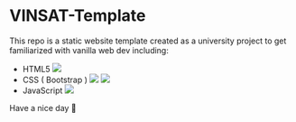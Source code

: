 # VINSAT-Template

This repo is a static website template created as a university project to get familiarized with vanilla web dev including:
- HTML5 <img src="https://img.shields.io/badge/HTML-239120?style=for-the-badge&logo=html5&logoColor=white" /> 
- CSS ( Bootstrap ) <img src="https://img.shields.io/badge/CSS-239120?&style=for-the-badge&logo=css3&logoColor=white" /> <img src="https://img.shields.io/badge/Bootstrap-563D7C?style=for-the-badge&logo=bootstrap&logoColor=white" />
- JavaScript <img src="https://img.shields.io/badge/JavaScript-F7DF1E?style=for-the-badge&logo=javascript&logoColor=black" />

Have a nice day 🫡
